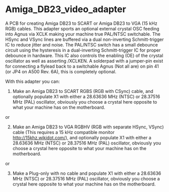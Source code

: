 # Amiga_DB23_video_adapter
A PCB for creating Amiga DB23 to SCART or Amiga DB23 to VGA (15 kHz RGB) cables. This adapter sports an optional external crystal OSC feeding into Agnus via XCLK making your machine true PAL/NTSC switchable. The HSync and VSync lines are buffered via a dual non-inverting Schmitt-trigger IC to reduce jitter and noise. The PAL/NTSC switch has a small debounce circuit using the hysteresis in a dual-inverting Schmitt-trigger IC for proper debounce in hardware. This IC also controls the enabling (OE) of the crystal oscillator as well as asserting /XCLKEN. A solderpad with a jumper-pin exist for connecting a flylead back to a switchable Agnus (Not all are) on pin 41 (or JP4 on A500 Rev. 6A), this is completely optional. 

With this adapter you can:

1. Make an Amiga DB23 to SCART RGBS (RGB with CSync) cable, and optionally populate X1 with either a 28.63636 MHz (NTSC) or 28.37516 MHz (PAL) oscillator, obviously you choose a crystal here opposite to what your machine has on the motherboard.

or

2. Make an Amiga DB23 to VGA RGBHV (RGB with separate HSync, VSync) cable (This requires a 15 kHz compatible monitor http://15khz.wikidot.com/), and optionally populate X1 with either a 28.63636 MHz (NTSC) or 28.37516 MHz (PAL) oscillator, obviously you choose a crystal here opposite to what your machine has on the motherboard.

or

3. Make a Plug-only with no cable and populate X1 with either a 28.63636 MHz (NTSC) or 28.37516 MHz (PAL) oscillator, obviously you choose a crystal here opposite to what your machine has on the motherboard.
